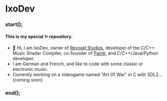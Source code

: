 # IxoDev

### start();

#### This is my special ✨ repository.

- 👋 Hi, I am IxoDev, owner of <a href="https://www.github.com/revoxel">Revoxel Studios</a>, developer of the C/C++ Music Shader Compiler, co-founder of <a href="https://paintr-ai.github.io/">Paintr</a>, and C/C++/Java/Python developer.
- I am German and French, and like to code with some classic or electronic music.
- Currently working on a videogame named "Art Of War" in C with SDL2... (coming soon)

### end();
<!--
ixodev/ixodev is a ✨ special ✨ repository because its `README.md` (this file) appears on your GitHub profile.
You can click the Preview link to take a look at your changes.
-->

